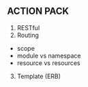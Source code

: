 ACTION PACK
----

1. RESTful
2. Routing
  - scope
  - module vs namespace
  - resource vs resources
3. Template (ERB)
